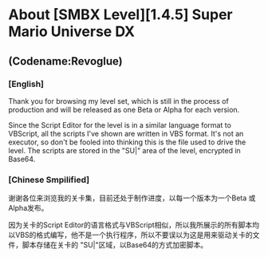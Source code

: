 # About [SMBX Level][1.4.5] Super Mario Universe DX
## (Codename:Revoglue)

### [English]

Thank you for browsing my level set, which is still in the process of production and will be released as one Beta or Alpha for each version.

Since the Script Editor for the level is in a similar language format to VBScript, all the scripts I've shown are written in VBS format. It's not an executor, so don't be fooled into thinking this is the file used to drive the level. The scripts are stored in the "SU|" area of the level, encrypted in Base64.

### [Chinese Smpilified]

谢谢各位来浏览我的关卡集，目前还处于制作进度，以每一个版本为一个Beta 或 Alpha发布。

因为关卡的Script Editor的语言格式与VBScript相似，所以我所展示的所有脚本均以VBS的格式编写，他不是一个执行程序，所以不要误以为这是用来驱动关卡的文件，脚本存储在关卡的 "SU|"区域，以Base64的方式加密脚本。

